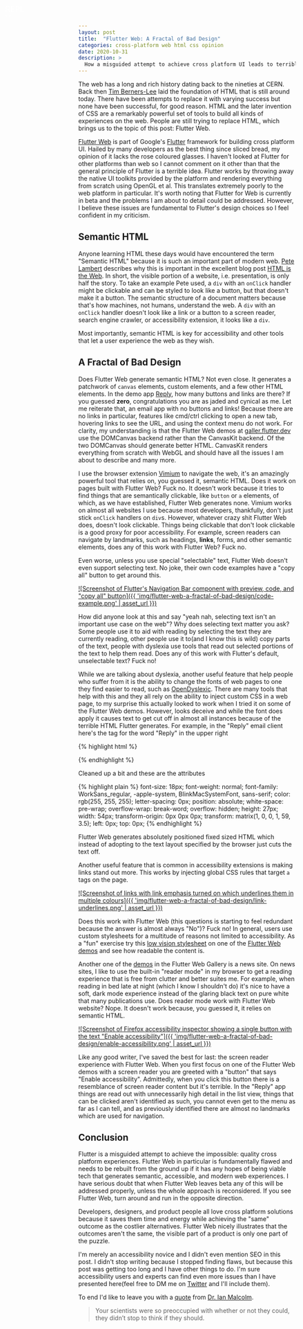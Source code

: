 ```yaml
---
layout: post
title:  "Flutter Web: A Fractal of Bad Design"
categories: cross-platform web html css opinion
date: 2020-10-31
description: >
  How a misguided attempt to achieve cross platform UI leads to terrible experiences and kills the open web
---
```


The web has a long and rich history dating back to the nineties at CERN. Back then [Tim Berners-Lee](https://twitter.com/timberners_lee) laid the foundation of HTML that is still around today. There have been attempts to replace it with varying success but none have been successful, for good reason. HTML and the later invention of CSS are a remarkably powerful set of tools to build all kinds of experiences on the web. People are still trying to replace HTML, which brings us to the topic of this post: Flutter Web.

[Flutter Web](https://flutter.dev/web) is part of Google's [Flutter](https://flutter.dev/) framework for building cross platform UI. Hailed by many developers as the best thing since sliced bread, my opinion of it lacks the rose coloured glasses. I haven't looked at Flutter for other platforms than web so I cannot comment on it other than that the general principle of Flutter is a terrible idea. Flutter works by throwing away the native UI toolkits provided by the platform and rendering everything from scratch using OpenGL et al. This translates extremely poorly to the web platform in particular. It's worth noting that Flutter for Web is currently in beta and the problems I am about to detail could be addressed. However, I believe these issues are fundamental to Flutter's design choices so I feel confident in my criticism.

## Semantic HTML

Anyone learning HTML these days would have encountered the term "Semantic HTML" because it is such an important part of modern web. [Pete Lambert](https://www.petelambert.com/) describes why this is important in the excellent blog post [HTML is the Web](https://www.petelambert.com/journal/html-is-the-web). In short, the visible portion of a website, i.e. presentation, is only half the story. To take an example Pete used, a `div` with an `onClick` handler might be clickable and can be styled to look like a button, but that doesn't make it a button. The semantic structure of a document matters because that's how machines, not humans, understand the web. A `div` with an `onClick` handler doesn't look like a link or a button to a screen reader, search engine crawler, or accessibility extension, it looks like a `div`.

Most importantly, semantic HTML is key for accessibility and other tools that let a user experience the web as they wish.

## A Fractal of Bad Design

Does Flutter Web generate semantic HTML? Not even close. It generates a patchwork of `canvas` elements, custom elements, and a few other HTML elements. In the demo app [Reply](https://gallery.flutter.dev/#/reply), how many buttons and links are there? If you guessed **zero**, congratulations you are as jaded and cynical as me. Let me reiterate that, an email app with no buttons and links! Because there are no links in particular, features like cmd/ctrl clicking to open a new tab, hovering links to see the URL, and using the context menu do not work. For clarity, my understanding is that the Flutter Web demos at [galler.flutter.dev](https://gallery.flutter.dev) use the DOMCanvas backend rather than the CanvasKit backend. Of the two DOMCanvas should generate better HTML. CanvasKit renders everything from scratch with WebGL and should have all the issues I am about to describe and many more.

I use the browser extension [Vimium](https://vimium.github.io/) to navigate the web, it's an amazingly powerful tool that relies on, you guessed it, semantic HTML. Does it work on pages built with Flutter Web? Fuck no. It doesn't work because it tries to find things that are semantically clickable, like `button` or `a` elements, of which, as we have established, Flutter Web generates none. Vimium works on almost all websites I use because most developers, thankfully, don't just stick `onClick` handlers on `div`s. However, whatever crazy shit Flutter Web does, doesn't look clickable. Things being clickable that don't look clickable is a good proxy for poor accessibility. For example, screen readers can navigate by landmarks, such as headings, **links**, forms, and other semantic elements, does any of this work with Flutter Web? Fuck no.

Even worse, unless you use special "selectable" text, Flutter Web doesn't even support selecting text. No joke, their own code examples have a "copy all" button to get around this.

[![Screenshot of Flutter's Navigation Bar component with preview, code, and "copy all" button]({{ 'img/flutter-web-a-fractal-of-bad-design/code-example.png' | asset_url }})](/img/flutter-web-a-fractal-of-bad-design/code-example.png)

How did anyone look at this and say "yeah nah, selecting text isn't an important use case on the web"? Why does selecting text matter you ask? Some people use it to aid with reading by selecting the text they are currently reading, other people use it to(and I know this is wild) copy parts of the text, people with dyslexia use tools that read out selected portions of the text to help them read. Does any of this work with Flutter's default, unselectable text? Fuck no!

While we are talking about dyslexia, another useful feature that help people who suffer from it is the ability to change the fonts of web pages to one they find easier to read, such as [OpenDyslexic](https://www.opendyslexic.org/). There are many tools that help with this and they all rely on the ability to inject custom CSS in a web page, to my surprise this actually looked to work when I tried it on some of the Flutter Web demos. However, looks deceive and while the font does apply it causes text to get cut off in almost all instances because of the terrible HTML Flutter generates. For example, in the "Reply" email client here's the tag for the word "Reply" in the upper right

{% highlight html %}
<p style="font-size: 18px; font-weight: normal; font-family: WorkSans_regular, -apple-system, BlinkMacSystemFont, sans-serif; color: rgb(255, 255, 255); letter-spacing: 0px; position: absolute; white-space: pre-wrap; overflow-wrap: break-word; overflow: hidden; height: 27px; width: 54px; transform-origin: 0px 0px 0px; transform: matrix(1, 0, 0, 1, 59, 3.5); left: 0px; top: 0px;">REPLY</p>

{% endhighlight %}

Cleaned up a bit and these are the attributes

{% highlight plain %}
font-size: 18px;
font-weight: normal;
font-family: WorkSans_regular, -apple-system, BlinkMacSystemFont, sans-serif; color: rgb(255, 255, 255);
letter-spacing: 0px;
position: absolute;
white-space: pre-wrap;
overflow-wrap: break-word;
overflow: hidden;
height: 27px;
width: 54px;
transform-origin: 0px 0px 0px;
transform: matrix(1, 0, 0, 1, 59, 3.5);
left: 0px;
top: 0px;
{% endhighlight %}

Flutter Web generates absolutely positioned fixed sized HTML which instead of adopting to the text layout specified by the browser just cuts the text off.


Another useful feature that is common in accessibility extensions is making links stand out more. This works by injecting global CSS rules that target `a` tags on the page.

[![Screenshot of links with link emphasis turned on which underlines them in multiple colours]({{ 'img/flutter-web-a-fractal-of-bad-design/link-underlines.png' | asset_url }})](/img/flutter-web-a-fractal-of-bad-design/link-underlines.png)

Does this work with Flutter Web (this questions is starting to feel redundant because the answer is almost always "No")? Fuck no! In general, users use custom stylesheets for a multitude of reasons not limited to accessibility. As a "fun" exercise try this [low vision stylesheet](https://ssb22.user.srcf.net/css/) on one of the [Flutter Web demos](https://gallery.flutter.dev/) and see how readable the content is.

Another one of the [demos](https://gallery.flutter.dev/#/fortnightly) in the Flutter Web Gallery is a news site. On news sites, I like to use the built-in "reader mode" in my browser to get a reading experience that is free from clutter and better suites me. For example, when reading in bed late at night (which I know I shouldn't do) it's nice to have a soft, dark mode experience instead of the glaring black text on pure white that many publications use. Does reader mode work with Flutter Web website? Nope. It doesn't work because, you guessed it, it relies on semantic HTML.


[![Screenshot of Firefox accessibility inspector showing a single button with the text "Enable accessibility"]({{ 'img/flutter-web-a-fractal-of-bad-design/enable-accessibility.png' | asset_url }})](/img/flutter-web-a-fractal-of-bad-design/enable-accessibility.png)

Like any good writer, I've saved the best for last: the screen reader experience with Flutter Web. When you first focus on  one of the Flutter Web demos with a screen reader you are greeted with a "button" that says "Enable accessibility". Admittedly, when you click this button there is a resemblance of screen reader content but it's terrible. In the "Reply" app things are read out with unnecessarily high detail in the list view, things that can be clicked aren't identified as such, you cannot even get to the menu as far as I can tell, and as previously identified there are almost no landmarks which are used for navigation.

## Conclusion

Flutter is a misguided attempt to achieve the impossible: quality cross platform experiences. Flutter Web in particular is fundamentally flawed and needs to be rebuilt from the ground up if it has any hopes of being viable tech that generates semantic, accessible, and modern web experiences. I have serious doubt that when Flutter Web leaves beta any of this will be addressed properly, unless the whole approach is reconsidered. If you see Flutter Web, turn around and run in the opposite direction.

Developers, designers, and product people all love cross platform solutions because it saves them time and energy while achieving the "same" outcome as the costlier alternatives. Flutter Web nicely illustrates that the outcomes aren't the same, the visible part of a product is only one part of the puzzle.

I'm merely an accessibility novice and I didn't even mention SEO in this post. I didn't stop writing because I stopped finding flaws, but because this post was getting too long and I have other things to do. I'm sure accessibility users and experts can find even more issues than I have presented here(feel free to DM me on [Twitter](https://twitter.com/k0nserv) and I'll include them).

To end I'd like to leave you with a [quote](https://www.youtube.com/watch?v=mRNX6XJOeGU) from [Dr. Ian Malcolm](https://www.imdb.com/title/tt0107290/characters/nm0000156?ref_=tt_cl_t3).

> Your scientists were so preoccupied with whether or not they could, they didn’t stop to think if they should.
